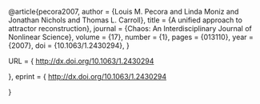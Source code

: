 @article{pecora2007,
author = {Louis M. Pecora and Linda Moniz and Jonathan Nichols and Thomas L. Carroll},
title = {A unified approach to attractor reconstruction},
journal = {Chaos: An Interdisciplinary Journal of Nonlinear Science},
volume = {17},
number = {1},
pages = {013110},
year = {2007},
doi = {10.1063/1.2430294},
}

URL = {
        http://dx.doi.org/10.1063/1.2430294

},
eprint = {
        http://dx.doi.org/10.1063/1.2430294

}
